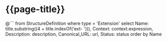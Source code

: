# {{page-title}}

@```
	from StructureDefinition
	where type = 'Extension'
	select 
	Name: title.substring((4 + title.indexOf('ext- '))),
	Context: context.expression, 
	Description: description, 
	Canonical_URL: url,
	Status: status
	order by Name
```